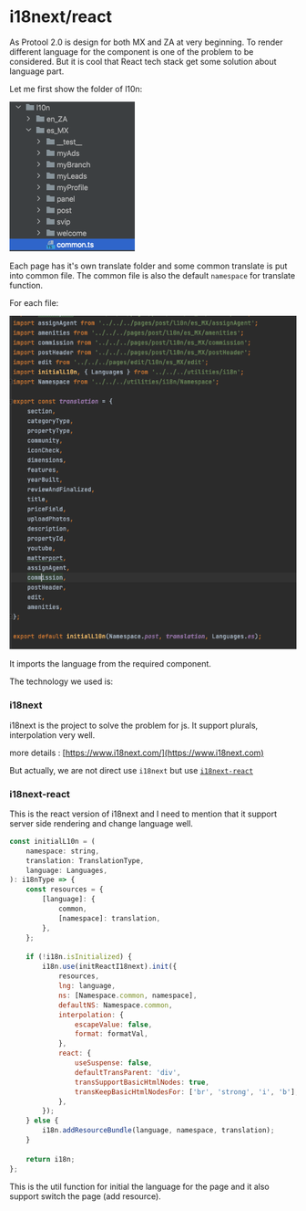 # i18next/react

As Protool 2.0 is design for both MX and ZA at very beginning. To render different language for the component is one of the problem to be considered. But it is cool that React tech stack get some solution about language part.



Let me first show the folder of l10n:

![](<../../../.gitbook/assets/image (6) (1).png>)

Each page has it's own translate folder and some common translate is put into common file. The common file is also the default `namespace` for translate function.



For each file:

![](<../../../.gitbook/assets/image (7) (1).png>)

It imports the language from the required component.&#x20;



The technology we used is:

### i18next

i18next is the project to solve the problem for js. It support plurals, interpolation very well.

more details : [https://www.i18next.com/](https://www.i18next.com)



But actually, we are not direct use `i18next` but use [`i18next-react`](https://react.i18next.com)&#x20;

### i18next-react

This is the react version of i18next and I need to mention that it support server side rendering and change language well.

```javascript
const initialL10n = (
    namespace: string,
    translation: TranslationType,
    language: Languages,
): i18nType => {
    const resources = {
        [language]: {
            common,
            [namespace]: translation,
        },
    };

    if (!i18n.isInitialized) {
        i18n.use(initReactI18next).init({
            resources,
            lng: language,
            ns: [Namespace.common, namespace],
            defaultNS: Namespace.common,
            interpolation: {
                escapeValue: false,
                format: formatVal,
            },
            react: {
                useSuspense: false,
                defaultTransParent: 'div',
                transSupportBasicHtmlNodes: true,
                transKeepBasicHtmlNodesFor: ['br', 'strong', 'i', 'b'],
            },
        });
    } else {
        i18n.addResourceBundle(language, namespace, translation);
    }

    return i18n;
};
```

This is the util function for initial the language for the page and it also support switch the page (add resource).

